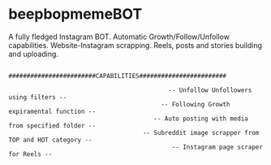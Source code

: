# beepbopmemeBOT

A fully fledged Instagram BOT. Automatic Growth/Follow/Unfollow capabilities. Website-Instagram scrapping. Reels, posts and stories building and uploading.

                                       ########################CAPABILITIES########################
                                              
                                                -- Unfollow Unfollowers using filters -- 
                                              -- Following Growth expiramental function --
                                            -- Auto posting with media from specified folder --
                                         -- Subreddit image scrapper from TOP and HOT category --
                                                 -- Instagram page scraper for Reels --
